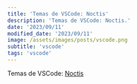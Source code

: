 ```yaml
---
title: 'Temas de VSCode: Noctis'
description: 'Temas de VSCode: Noctis.'
date: '2023/09/11'
modified_date: '2023/09/11'
image: /assets/images/posts/vscode.png
subtitle: 'vscode'
tags: 'vscode'
---
```


Temas de VSCode: [Noctis](https://marketplace.visualstudio.com/items?itemName=liviuschera.noctis)
